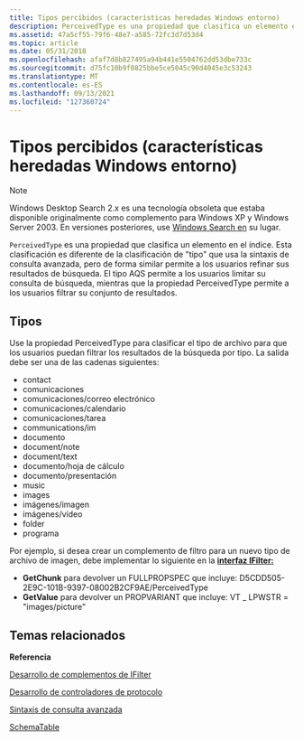 ```yaml
---
title: Tipos percibidos (características heredadas Windows entorno)
description: PerceivedType es una propiedad que clasifica un elemento en el índice.
ms.assetid: 47a5cf55-79f6-48e7-a585-72fc3d7d53d4
ms.topic: article
ms.date: 05/31/2018
ms.openlocfilehash: afaf7d8b827495a94b441e5504762dd53dbe733c
ms.sourcegitcommit: d75fc10b9f0825bbe5ce5045c90d4045e3c53243
ms.translationtype: MT
ms.contentlocale: es-ES
ms.lasthandoff: 09/13/2021
ms.locfileid: "127360724"
---
```

# <a name="perceived-types-legacy-windows-environment-features"></a>Tipos percibidos (características heredadas Windows entorno)

> [!NOTE]
> Windows Desktop Search 2.x es una tecnología obsoleta que estaba disponible originalmente como complemento para Windows XP y Windows Server 2003. En versiones posteriores, use [Windows Search en](../search/-search-3x-wds-overview.md) su lugar.

`PerceivedType` es una propiedad que clasifica un elemento en el índice. Esta clasificación es diferente de la clasificación [](-search-2x-wds-aqsreference.md) de "tipo" que usa la sintaxis de consulta avanzada, pero de forma similar permite a los usuarios refinar sus resultados de búsqueda. El tipo AQS permite a los usuarios limitar su consulta de búsqueda, mientras que la propiedad PerceivedType permite a los usuarios filtrar su conjunto de resultados.

## <a name="types"></a>Tipos

Use la propiedad PerceivedType para clasificar el tipo de archivo para que los usuarios puedan filtrar los resultados de la búsqueda por tipo. La salida debe ser una de las cadenas siguientes:

-   contact
-   comunicaciones
-   comunicaciones/correo electrónico
-   comunicaciones/calendario
-   comunicaciones/tarea
-   communications/im
-   documento
-   document/note
-   document/text
-   documento/hoja de cálculo
-   documento/presentación
-   music
-   images
-   imágenes/imagen
-   imágenes/vídeo
-   folder
-   programa

Por ejemplo, si desea crear un complemento de filtro para un nuevo tipo de archivo de imagen, debe implementar lo siguiente en la [**interfaz IFilter:**](/windows/desktop/api/filter/nn-filter-ifilter)

-   **GetChunk** para devolver un FULLPROPSPEC que incluye: D5CDD505-2E9C-101B-9397-08002B2CF9AE/PerceivedType
-   **GetValue** para devolver un PROPVARIANT que incluye: VT \_ LPWSTR = "images/picture"

## <a name="related-topics"></a>Temas relacionados

<dl> <dt>

**Referencia**
</dt> <dt>

[Desarrollo de complementos de IFilter](-search-2x-wds-ifilteraddins.md)
</dt> <dt>

[Desarrollo de controladores de protocolo](-search-2x-wds-phaddins.md)
</dt> <dt>

[Sintaxis de consulta avanzada](-search-2x-wds-aqsreference.md)
</dt> <dt>

[SchemaTable](-search-2x-wds-schematable.md)
</dt> </dl>

 

 

